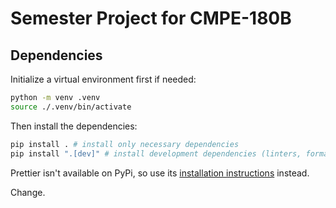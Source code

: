 # Semester Project for CMPE-180B

## Dependencies

Initialize a virtual environment first if needed:

```sh
python -m venv .venv
source ./.venv/bin/activate
```

Then install the dependencies:

```sh
pip install . # install only necessary dependencies
pip install ".[dev]" # install development dependencies (linters, formatters, etc.)
```

Prettier isn't available on PyPi, so use its
[installation instructions](https://prettier.io/docs/install.html) instead.

Change.

